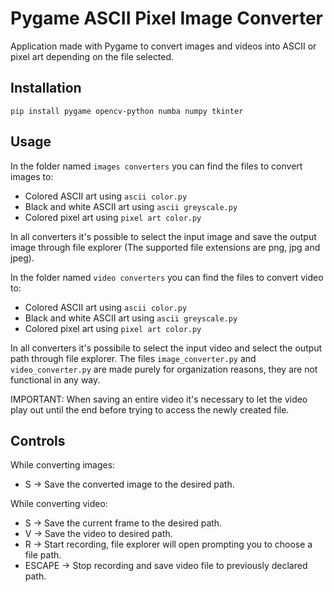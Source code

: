 # Pygame ASCII Pixel Image Converter
Application made with Pygame to convert images and videos into ASCII or pixel art depending on the file selected.

## Installation

```
pip install pygame opencv-python numba numpy tkinter
```

## Usage

In the folder named `images converters` you can find the files to convert images to:

* Colored ASCII art using `ascii color.py`
* Black and white ASCII art using `ascii greyscale.py`
* Colored pixel art using `pixel art color.py`
  
In all converters it's possible to select the input image and save the output image through file explorer (The supported file extensions are png, jpg and jpeg).

In the folder named `video converters` you can find the files to convert video to:

* Colored ASCII art using `ascii color.py`
* Black and white ASCII art using `ascii greyscale.py`
* Colored pixel art using `pixel art color.py`

In all converters it's possibile to select the input video and select the output path through file explorer.
The files `image_converter.py` and `video_converter.py` are made purely for organization reasons, they are not functional in any way.

IMPORTANT: When saving an entire video it's necessary to let the video play out until the end before trying to access the newly created file.

## Controls 

While converting images:

* S &rarr; Save the converted image to the desired path.

While converting video:

* S &rarr; Save the current frame to the desired path.
* V &rarr; Save the video to desired path.
* R &rarr; Start recording, file explorer will open prompting you to choose a file path.
* ESCAPE &rarr; Stop recording and save video file to previously declared path.





